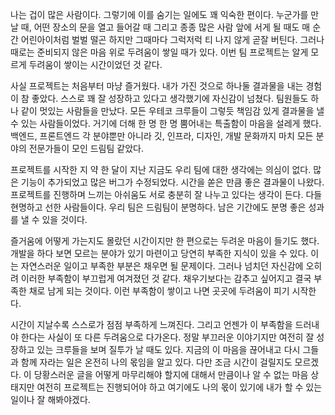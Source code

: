 나는 겁이 많은 사람이다. 그렇기에 이를 숨기는 일에도 꽤 익숙한 편이다. 누군가를 만날 때, 어떤 장소의 문을 열고 들어갈 때 그리고 종종 많은 사람 앞에 서게 될 때도 매 순간 어린아이처럼 벌벌 떨곤 하지만 그때마다 그럭저럭 티 나지 않게 곧잘 버틴다. 그러나 때로는 준비되지 않은 마음 위로 두려움이 쌓일 때가 있다. 이번 팀 프로젝트는 알게 모르게 두려움이 쌓이는 시간이었던 것 같다.

사실 프로젝트는 처음부터 마냥 즐거웠다. 내가 가진 것으로 하나둘 결과물을 내는 경험이 참 좋았다. 스스로 꽤 잘 성장하고 있다고 생각했기에 자신감이 넘쳤다. 팀원들도 하나 같이 멋있는 사람들을 만났다. 모든 우테코 크루들이 그렇듯 책임감 있게 결과물을 낼 수 있는 사람들이었다. 거기에 더해 한 명 한 명 뿜어내는 특출함이 마음을 설레게 했다. 백엔드, 프론트엔드 각 분야뿐만 아니라 깃, 인프라, 디자인, 개발 문화까지 마치 모든 분야의 전문가들이 모인 드림팀 같았다.

프로젝트를 시작한 지 약 한 달이 지난 지금도 우리 팀에 대한 생각에는 의심이 없다. 많은 기능이 추가되었고 많은 버그가 수정되었다. 시간을 쏟은 만큼 좋은 결과물이 나왔다. 프로젝트를 진행하며 느끼는 아쉬움도 서로 충분히 잘 나누고 있다는 생각이 든다. 다들 현명하고 선한 사람들이다. 우리 팀은 드림팀이 분명하다. 남은 기간에도 분명 좋은 성과를 낼 수 있을 것이다.

즐거움에 어떻게 가는지도 몰랐던 시간이지만 한 편으로는 두려운 마음이 들기도 했다. 개발을 하다 보면 모르는 분야가 있기 마련이고 당연히 부족한 지식이 있을 수 있다. 이는 자연스러운 일이고 부족한 부분은 채우면 될 문제이다. 그러나 넘치던 자신감에 오히려 이러한 부족함이 부끄럽게 여겨졌던 것 같다. 채우기보다는 감추고 싶어지고 결국 부족한 채로 남게 되는 것이다. 이런 부족함이 쌓이고 나면 곳곳에 두려움이 피기 시작한다.

시간이 지날수록 스스로가 점점 부족하게 느껴진다. 그리고 언젠가 이 부족함을 드러내야 한다는 사실이 또 다른 두려움으로 다가온다. 정말 부끄러운 이야기지만 여전히 잘 성장하고 있는 크루들을 보며 질투가 날 때도 있다. 지금의 이 마음을 끊어내고 다시 그들과 함께 자라는 일은 온전히 나의 몫임을 알고 있다. 다만 조금 시간이 걸릴지도 모르겠다. 이 당황스러운 글을 어떻게 마무리해야 할지에 대해서 만큼이나 알 수 없는 마음 상태지만 여전히 프로젝트는 진행되어야 하고 여기에도 나의 몫이 있기에 내가 할 수 있는 일이나 잘 해봐야겠다.
